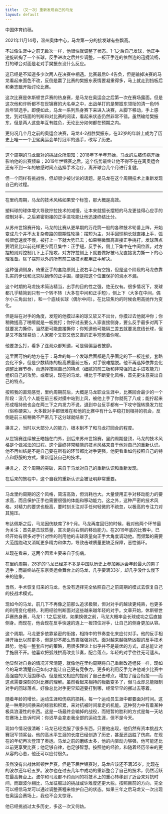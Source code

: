 ```yaml
---
title: （又一次）重新发现自己的马龙
layout: default
---
```


中国体育约稿。

2021年11月14号，温州奥体中心，马龙第一分的接发球有些飘高。

不过像生涯中之前无数次一样，他很快就调整了状态。1-1之后自己发球，他正手逆旋转掏了一个长球，反手进攻之后并步调整，一板正手连的依然连的迅捷流畅，打的球台对面是老对手樊振东没什么反应。

这已经是不知道多少次两人在决赛中相遇。比赛最后0-4告负，但是输掉决赛的马龙看起来面色不改，反倒是赢了比赛的樊振东表情要凝重得多，马上就走到挡板后和秦志戬开始讨论比赛。

这次比赛是休斯顿世乒赛的热身赛，是马龙在奥运会之后第一次在赛场露面。但是这次他和许昕都不在世锦赛的大名单之中，出战单打的是樊振东领衔的清一色95后年轻选手。即便如此，马龙一系列热身赛下来进入决赛，从脚下移动，手上感觉，到对场面的判断和对比赛的阅读，看起来状态仍然非常不错。虽然输给樊振东，但是两人这些年互有胜负，无论比分如何都在预期之内。

更何况几个月之前的奥运会决赛，马龙4-2战胜樊振东，在32岁的年龄上成为了历史上唯一一个卫冕奥运会单打冠军的选手，改写了历史。



___



这个周期的马龙面对的挑战众所周知：2018年下半年开始，马龙的左膝伤病开始影响他的出赛频率；2019年世锦赛之后，这个伤势最终让他不得不在在离奥运会还有不到一年的敏感时间点选择手术治疗，离开球台几个月进行复健。

但一个同样有挑战性，但却很少被讨论的话题，是马龙在这个周期技术上重新发现自己的过程。



---

在里约周期，马龙的技术风格如果安个标签，那大概是高效。

塑料球的球体增大导致拧拉技术的减慢，让本来就擅长摆短的马龙更佳得心应手的控制对手，之后紧密衔接的正手进攻能让他迅速终结比分。

从苏州世锦赛开始，马龙的比赛从更早期的万花筒一般的各种技术轮番上阵，开始变成几个并不太复杂套路的周期性轮换：摆短为主，对手回球稍长就直接上手，弧线很低速度不慢，被打上一下就大势已去；如果稍微飘高直接正手挑打。发球落点要明显比以前花样更少而且集中：正手短，反手长，侧上下集中在中间位置。对方摆短则对控制几下上手抢攻，对方拧拉侧上下就要做好被马龙直接发力撕一下的心理准备。除了摆短以外的所有前三板技术都用正手解决。

这种强调侧身，倚重正手的套路原则上说右半台有空挡，但是这个阶段的马龙依靠扎实的步伐和北京队嫡传的正手围，硬是把这个位置保护的滴水不漏。

这个时期的马龙技术简洁精当，出手的目的性之强，绝无仅有。很多情况下，发球都几乎精简到只有一个转不转（大多在中间和正手短），侧上下（大多在中间，偶尔小三角出台），和一个底线长球（偶尔中间）。在比较焦灼的时候会用高抛作为变化。

但是站在对手的角度，发短的他摸过来的球又软又不出台，你摸过去他就冲你；你稍微搓高了啪嚓就是一板挑打；你拧过去要么人家直接侧身，要么反手最多对两下就要发力撕你，当然更可能直接撕你；你知道他可能隔三差五就要发底线长球，但是又不敢轻易动：人家那个又软又低又直的正手短憋着你呢。

他要怎么打，看多了连观众都知道，可是偏偏当者披靡。

这里面可怕的地方在于：马龙的每一个发球后面都是几乎固定的下一板连接，套路变化不多，但是少数精炼的极高质量前三板，对手很难摆脱。他不再选择依靠变化调整比赛节奏，而选择按照自己的特点（细腻的前三板和非常强的正手进攻能力）组织自己的攻势。或者说，现在的马龙，相比于不断变化风格，首先更注意突出自己的特点。

按照我的直观感觉，里约周期前后，大概是马龙职业生涯中，比赛回合最少的一个阶段：没几个人能在前三板对摸中站到上风，被他上手了你就死了八成；能拧起来形成相持他也会在两三下之内发力不说，退到中台反手都有一下攻守强转换发力拉（俗称硬来）。大多数对手都很难在和他的比赛中有什么平稳打到相持的机会，反倒是前三板稍微不严密几下这分球就结束了。

换言之，当时以大部分人的能力，根本到不了和马龙打回合的程度。

从世锦赛连续被王皓挡在门外，到后来苏州世锦赛，里约周期登顶，马龙的技术风格是个做减法的过程。这个最终非常精简的技术风格来自于他对自己的重新认识。他不再纠结是不是自己要在所有的环节都比对手更强，他更看重如何按照自己的特点和舒服的方式，重新组装自己的技术。

换言之，这个周期的突破，来自于马龙对自己的重新认识和重新发现。

在后来的旅程中，这个自我的重新认识会被证明非常重要。

---



马龙里约周期的这个风格，简洁高效，但消耗也大。大量使用正手对移动能力的要求高，而且保护正手也需要很强的体能和移动能力。这之外，这种严密的技术风格，对精力的要求也极高，要时刻关注对手任何轻微的不疏忽，以极高的专注力对其施压。

布达佩斯之后，马龙因伤缺席了8个月。马龙再度回归的时候，我对他两个环节最为关注：首先是击球质量，其次是向右侧的移动能力。在2019年底的比赛中，已经开始有很多对手针对性的利用他的击球质量向正手大角度调动他。而频繁的需要大范围跑动又消耗更多精力和体力，导致击球质量更缺乏保障，恶性循环。

从现在看来，这两个因素主要来自于伤病。

在里约周期，28岁的马龙已经差不多是中国队历史上参加奥运会年龄最大的男子选手；而最终站在东京奥运会舞台上的马龙，几乎要满33岁，却几乎没什么慢下来的迹象。

当然，手术恢复归来的马龙，也没有选择完全依照自己之前周期的模式去恢复自己的技战术模式。

现如今的马龙，前几下不再像之前那么追求极限，但对对手的越读更纯熟，也更多的利用变化相持，利用经验判断面对这些越来越年轻的对手。文章开始，休斯顿世乒赛热身赛，马龙1：1之后发球，如果换做之前，马龙大概率会长球成功之后直接侧身。而现在，他会现在反手快速的连上一板顶住对手，让自己的侧身更加从容。

这个周期，马龙更多依靠紧密的衔接，相持中的节奏变化来应付对手。他的反手相持开始比以前更多，但是却不那么热衷强强对抗。面对越来越强势凶狠的反手技术趋势，他有一整套应付的策略，用很多理论上似乎并不是最优的方式，却总能让对手施展不开。他喜欢把弧线拱高改变节奏，配合落点，年轻的对手往往无可适从。

他显然对自身的情况非常清楚，就像他在里约周期将自己重新改造组装一样，现如今的马龙清楚自己如何才能让自己更有竞争力。更多的利用反手允许他减少比赛中高强度的大范围移动，但是他又相应的提前了自己击球点，增加了组合衔接——而这点需要深刻的对比赛的理解。虽然看起来相持的板数变多了，但马龙却总能限制对手的回球落点，好像总比对手更早知道要打到哪，经常早早的挪过去等着。

随着年龄的增长，运动生涯和伤病的损耗，每一个运动员生涯中都要面对时间。这是一种用时间换来的经验和积累，来对抗被时间拿走的机能。这种努力中有着某种极具浪漫性的东西。这是一场最终会输掉的战役，而短暂的胜利的方式是每一天站在赛场上告诉时间：你迟早会拿走我全部的运动生涯，但不是今天。

现如今情况很清晰：马龙已经克服了很多东西，只要他出现，他仍然有资本挑战大赛冠军领奖台。他的高水平生涯的长度已经创造了历史，甚至还战胜了伤病，在现在的年纪再次登顶了奥运。马龙之前的磨练太多，他的内驱动力够强，他可能还比以前更享受比赛；他足够自律，也足够智慧。按照他的经验，和随着经历带来的更从容的心态，他还可以应付很久。

虽然没有出战休斯顿世乒赛，但是下届世锦赛时，马龙应该还不满35岁，比现在的波尔还年轻五岁。波尔也在过去几年中成功的重新整合了自己的技术，仍然活跃在最高舞台上。波尔和马龙都不约而同的将技术上的重心转移到了近台来对抗时间，而跟波尔相比，马龙征服过的挑战或许难度还更大些。按照目前的方向，完全可以相信马龙可以通过调整赛程来维护自己的状态。如果三年之后马龙又一次出现在奥运会赛场上，我也不会太惊讶。

他已经挑战过太多历史，多这一次又何妨。